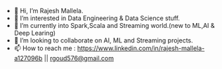 - 👋 Hi, I’m Rajesh Mallela. 
- 👀 I’m interested in Data Engineering & Data Science stuff.
- 🌱 I’m currently into Spark,Scala and Streaming world.(new to ML,AI & Deep Learing)
- 💞️ I’m looking to collaborate on AI, ML and Streaming projects.
- 📫 How to reach me : https://www.linkedin.com/in/rajesh-mallela-a127096b || rgoud576@gmail.com

<!---
rajesh0007/rajesh0007 is a ✨ special ✨ repository because its `README.md` (this file) appears on your GitHub profile.
You can click the Preview link to take a look at your changes.
--->
